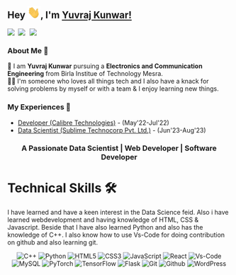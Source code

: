 ## Hey <img src="Hi.gif" width="29px">, I'm [Yuvraj Kunwar!](https://www.linkedin.com/in/yuvrajkunwar/) 
<!--
**isupersky/isupersky** is a ✨ _special_ ✨ repository because its `README.md` (this file) appears on your GitHub profile.

Here are some ideas to get you started:

- 🔭 I’m currently working on ...
- 🌱 I’m currently learning ...
- 👯 I’m looking to collaborate on ...
- 🤔 I’m looking for help with ...
- 💬 Ask me about ...
- 📫 How to reach me: ...
- 😄 Pronouns: ...
- ⚡ Fun fact: ...
-->


<a href="https://www.linkedin.com/in/yuvrajkunwar/">
  <img align="left" width="24px" src="https://cdn.simpleicons.org/linkedin"  />
</a>
<a href="https://twitter.com/yuvraj__kunwar">
  <img align="left" width="26px" src="https://cdn.simpleicons.org/twitter" />
</a>
<a href="mailto:yuvraj.bitd@gmail.com">
  <img align="left" width="26px" src="https://cdn.simpleicons.org/gmail" />
</a>



<br />

### About Me 🚀
🌱 I am <b>Yuvraj Kunwar</b> pursuing a <b>Electronics and Communication Engineering</b> from Birla Institue of Technology Mesra. </br>
👨‍💻  I'm someone who loves all things tech and I also have a knack for solving problems by myself or with a team & I enjoy learning new things. </br>

### My Experiences 🙌
- [Developer (Calibre Technologies)](https://calibretech.com/) - (May'22-Jul'22)
- [Data Scientist (Sublime Technocorp Pvt. Ltd.)](https://www.sublimetechnocorp.com/) - (Jun'23-Aug'23)






<h3 align="center">A Passionate Data Scientist | Web Developer | Software Developer </h3>


   <h1>Technical Skills 🛠</h1>
   
I have learned and have a keen interest in the Data Science feid. Also i have learned webdevelopment and having knowledge of HTML, CSS & Javascript. Beside that I have also learned Python and also has the knowledge of C++. I also know how to use Vs-Code for doing contribution on github and also learning git.

<p align="center"> 
<img alt="C++" src="https://img.shields.io/badge/c++-%2300599C.svg?&style=for-the-badge&logo=c%2B%2B&ogoColor=white" />
<img alt="Python" src="https://img.shields.io/badge/python-%2314354C.svg?style=for-the-badge&logo=python&logoColor=white"/>
<img alt="HTML5" src="https://img.shields.io/badge/html5-%23E34F26.svg?&style=for-the-badge&logo=html5&logoColor=white" />
<img alt="CSS3" src="https://img.shields.io/badge/css3-%231572B6.svg?&style=for-the-badge&logo=css3&logoColor=white" />
<img alt="JavaScript" src="https://img.shields.io/badge/javascript-%23323330.svg?&style=for-the-badge&logo=javascript&logoColor=%23F7DF1E" />
<img alt="React" src=https://img.shields.io/badge/React-20232A?style=for-the-badge&logo=react&logoColor=61DAFB />
<img alt="Vs-Code" src="https://img.shields.io/badge/Editor-VSCode-blue?style=for-the-badge&logo=visual-studio-code&logoColor=white" />
<img alt="MySQL" src="https://img.shields.io/badge/MySQL-005C84?style=for-the-badge&logo=mysql&logoColor=white" />
<img alt="PyTorch" src=  https://img.shields.io/badge/PyTorch-EE4C2C?style=for-the-badge&logo=pytorch&logoColor=white />
<img alt="TensorFlow" src= https://img.shields.io/badge/TensorFlow-FF6F00?style=for-the-badge&logo=tensorflow&logoColor=white />
<img alt="Flask" src= https://img.shields.io/badge/Flask-000000?style=for-the-badge&logo=flask&logoColor=white />
<img alt="Git" src="https://img.shields.io/badge/-Git-black?style=for-the-badge&logo=git" />
<img alt="Github" src="https://img.shields.io/badge/-GitHub-181717?style=for-the-badge&logo=github" /> 
<img alt="WordPress" src=  https://img.shields.io/badge/Wordpress-21759B?style=for-the-badge&logo=wordpress&logoColor=white />
</p>

  



</div>
